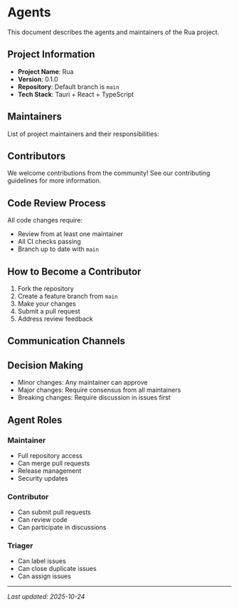 # Agents

This document describes the agents and maintainers of the Rua project.

## Project Information

- **Project Name**: Rua
- **Version**: 0.1.0
- **Repository**: Default branch is `main`
- **Tech Stack**: Tauri + React + TypeScript

## Maintainers

List of project maintainers and their responsibilities:

<!-- Add maintainers here -->
<!-- Example:
- **[Your Name]** (@username)
  - Role: Lead Developer
  - Responsibilities: Overall project direction, code review
  - Contact: email@example.com
-->

## Contributors

We welcome contributions from the community! See our contributing guidelines for more information.

<!-- Contributors will be listed here -->

## Code Review Process

All code changes require:
- Review from at least one maintainer
- All CI checks passing
- Branch up to date with `main`

## How to Become a Contributor

1. Fork the repository
2. Create a feature branch from `main`
3. Make your changes
4. Submit a pull request
5. Address review feedback

## Communication Channels

<!-- Add your communication channels here -->
<!-- Example:
- **Issues**: [GitHub Issues](link)
- **Discussions**: [GitHub Discussions](link)
- **Chat**: [Discord/Slack](link)
-->

## Decision Making

- Minor changes: Any maintainer can approve
- Major changes: Require consensus from all maintainers
- Breaking changes: Require discussion in issues first

## Agent Roles

### Maintainer
- Full repository access
- Can merge pull requests
- Release management
- Security updates

### Contributor
- Can submit pull requests
- Can review code
- Can participate in discussions

### Triager
- Can label issues
- Can close duplicate issues
- Can assign issues

---

*Last updated: 2025-10-24*